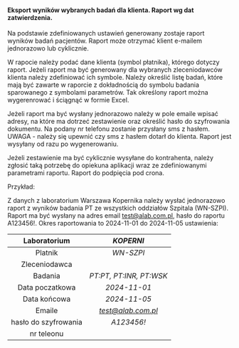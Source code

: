 #### Eksport wyników wybranych badań dla klienta. Raport wg dat zatwierdzenia.

Na podstawie zdefiniowanych ustawień generowany zostaje raport wyników badań pacjentów. Raport może otrzymać klient
e-mailem jednorazowo lub cyklicznie.

W rapocie należy podać dane klienta (symbol płatnika), którego dotyczy raport. Jeżeli raport ma być generowany dla
wybranych zleceniodawców klienta należy zdefiniować ich symbole.
Należy określić listę badań, które mają być zawarte w raporcie z dokładnością do symbolu badania sparowanego z symbolami
parametrów.
Tak określony raport można wygerenrować i ściągnąć w formie Excel.

Jeżeli raport ma być wysłany jednorazowo należy w pole emaile wpisać adresy, na które ma dotrzeć zestawienie oraz
określić hasło do szyfrowania dokumentu.
Na podany nr telefonu zostanie przysłany sms z hasłem. UWAGA - należy się upewnić czy sms z hasłem dotarł do klienta.
Raport jest wysyłany od razu po wygenerowaniu.

Jeżeli zestawienie ma być cyklicznie wysyłane do kontrahenta, należy zgłosić taką potrzebę do opiekuna aplikacji wraz ze
zdefiniowanymi parametrami raportu. Raport do podpięcia pod crona.

Przykład:

Z danych z laboratorium Warszawa Kopernika należy wysłać jednorazowo raport z wyników badania PT ze wszystkich oddziałów
Szpitala (WN-SZPI). Raport ma być wysłany na adres email test@alab.com.pl, hasło do raportu A123456!. Okres raportowania
to 2024-11-01 do 2024-11-05
ustawienia:

|     Laboratorium     |        *KOPERNI*        |
|:--------------------:|:-----------------------:|
|       Platnik        |        *WN-SZPI*        |
|    Zleceniodawca     |                         |
|       Badania        | *PT:PT, PT:INR, PT:WSK* |
|   Data poczatkowa    |      *2024-11-01*       |
|     Data końcowa     |      *2024-11-05*       |
|        Emaile        |   *test@alab.com.pl*    |
| hasło do szyfrowania |       *A123456!*        |
|      nr teleonu      |                         |
